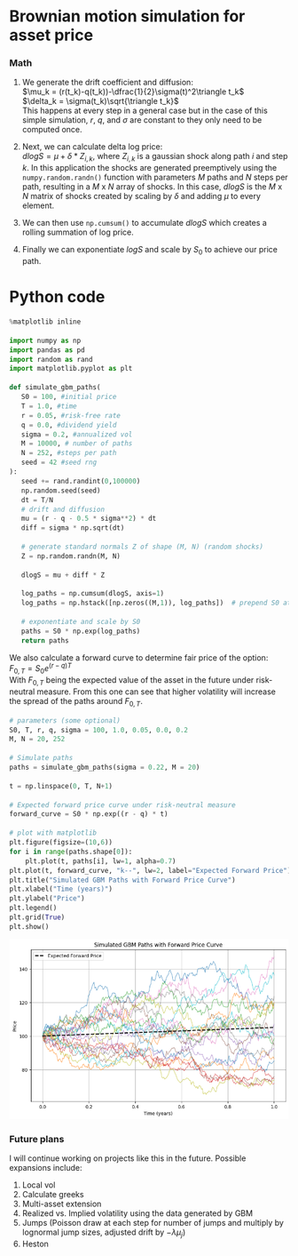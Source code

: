 # Brownian motion simulation for asset price

### Math
1. We generate the drift coefficient and diffusion:\
$\mu_k = (r(t_k)-q(t_k))-\dfrac{1}{2}\sigma(t)^2\triangle t_k$\
$\delta_k = \sigma(t_k)\sqrt{\triangle t_k}$\
This happens at every step in a general case but in the case of this simple simulation, $r$, $q$, and $\sigma$ are constant to they only need to be computed once.

2. Next, we can calculate delta log price:\
$dlogS = \mu + \delta * Z_{i,k}$, where $Z_{i,k}$ is a gaussian shock along path $i$ and step $k$.
In this application the shocks are generated preemptively using the ```numpy.random.randn()``` function with parameters $M$ paths and $N$ steps per path, resulting in a $M$ x $N$ array of shocks. In this case, $dlogS$ is the $M$ x $N$ matrix of shocks created by scaling by $\delta$ and adding $\mu$ to every element.

3. We can then use ```np.cumsum()``` to accumulate $dlogS$ which creates a rolling summation of log price. 

4. Finally we can exponentiate $logS$ and scale by $S_0$ to achieve our price path. 



# Python code
```python
%matplotlib inline

import numpy as np
import pandas as pd
import random as rand
import matplotlib.pyplot as plt

def simulate_gbm_paths(
   S0 = 100, #initial price
   T = 1.0, #time
   r = 0.05, #risk-free rate
   q = 0.0, #dividend yield
   sigma = 0.2, #annualized vol
   M = 10000, # number of paths
   N = 252, #steps per path
   seed = 42 #seed rng
):
   seed += rand.randint(0,100000)
   np.random.seed(seed)
   dt = T/N
   # drift and diffusion
   mu = (r - q - 0.5 * sigma**2) * dt
   diff = sigma * np.sqrt(dt)

   # generate standard normals Z of shape (M, N) (random shocks)
   Z = np.random.randn(M, N)
   
   dlogS = mu + diff * Z

   log_paths = np.cumsum(dlogS, axis=1)
   log_paths = np.hstack([np.zeros((M,1)), log_paths])  # prepend S0 at t=0

   # exponentiate and scale by S0
   paths = S0 * np.exp(log_paths)
   return paths
```

We also calculate a forward curve to determine fair price of the option:\
$F_{0,T} = S_0e^{(r-q)T}$\
With $F_{0,T}$ being the expected value of the asset in the future under risk-neutral measure. From this one can see that higher volatility will increase the spread of the paths around $F_{0,T}$.


```python
# parameters (some optional)
S0, T, r, q, sigma = 100, 1.0, 0.05, 0.0, 0.2
M, N = 20, 252

# Simulate paths
paths = simulate_gbm_paths(sigma = 0.22, M = 20)

t = np.linspace(0, T, N+1)

# Expected forward price curve under risk-neutral measure
forward_curve = S0 * np.exp((r - q) * t)

# plot with matplotlib
plt.figure(figsize=(10,6))
for i in range(paths.shape[0]):
    plt.plot(t, paths[i], lw=1, alpha=0.7)
plt.plot(t, forward_curve, "k--", lw=2, label="Expected Forward Price")
plt.title("Simulated GBM Paths with Forward Price Curve")
plt.xlabel("Time (years)")
plt.ylabel("Price")
plt.legend()
plt.grid(True)
plt.show()


```


    
![png](README_files/README_3_0.png)
    


### Future plans

I will continue working on projects like this in the future. Possible expansions include:

1. Local vol
2. Calculate greeks
3. Multi-asset extension
4. Realized vs. Implied volatility using the data generated by GBM
5. Jumps (Poisson draw at each step for number of jumps and multiply by lognormal jump sizes, adjusted drift by $-\lambda \mu_j$)
6. Heston

